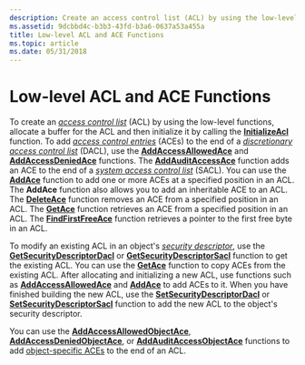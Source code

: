 ```yaml
---
description: Create an access control list (ACL) by using the low-level functions, allocate a buffer for the ACL and then initialize it by calling the InitializeAcl function.
ms.assetid: 9dcbbd4c-b3b3-43fd-b3a6-0637a53a455a
title: Low-level ACL and ACE Functions
ms.topic: article
ms.date: 05/31/2018
---
```


# Low-level ACL and ACE Functions

To create an [*access control list*](/windows/desktop/SecGloss/a-gly) (ACL) by using the low-level functions, allocate a buffer for the ACL and then initialize it by calling the [**InitializeAcl**](/windows/win32/api/securitybaseapi/nf-securitybaseapi-initializeacl) function. To add [*access control entries*](/windows/desktop/SecGloss/a-gly) (ACEs) to the end of a [*discretionary access control list*](/windows/desktop/SecGloss/d-gly) (DACL), use the [**AddAccessAllowedAce**](/windows/win32/api/securitybaseapi/nf-securitybaseapi-addaccessallowedace) and [**AddAccessDeniedAce**](/windows/win32/api/securitybaseapi/nf-securitybaseapi-addaccessdeniedace) functions. The [**AddAuditAccessAce**](/windows/win32/api/securitybaseapi/nf-securitybaseapi-addauditaccessace) function adds an ACE to the end of a [*system access control list*](/windows/desktop/SecGloss/s-gly) (SACL). You can use the [**AddAce**](/windows/win32/api/securitybaseapi/nf-securitybaseapi-addace) function to add one or more ACEs at a specified position in an ACL. The **AddAce** function also allows you to add an inheritable ACE to an ACL. The [**DeleteAce**](/windows/win32/api/securitybaseapi/nf-securitybaseapi-deleteace) function removes an ACE from a specified position in an ACL. The [**GetAce**](/windows/win32/api/securitybaseapi/nf-securitybaseapi-getace) function retrieves an ACE from a specified position in an ACL. The [**FindFirstFreeAce**](/windows/win32/api/securitybaseapi/nf-securitybaseapi-findfirstfreeace) function retrieves a pointer to the first free byte in an ACL.

To modify an existing ACL in an object's [*security descriptor*](/windows/desktop/SecGloss/s-gly), use the [**GetSecurityDescriptorDacl**](/windows/win32/api/securitybaseapi/nf-securitybaseapi-getsecuritydescriptordacl) or [**GetSecurityDescriptorSacl**](/windows/win32/api/securitybaseapi/nf-securitybaseapi-getsecuritydescriptorsacl) function to get the existing ACL. You can use the [**GetAce**](/windows/win32/api/securitybaseapi/nf-securitybaseapi-getace) function to copy ACEs from the existing ACL. After allocating and initializing a new ACL, use functions such as [**AddAccessAllowedAce**](/windows/win32/api/securitybaseapi/nf-securitybaseapi-addaccessallowedace) and [**AddAce**](/windows/win32/api/securitybaseapi/nf-securitybaseapi-addace) to add ACEs to it. When you have finished building the new ACL, use the [**SetSecurityDescriptorDacl**](/windows/win32/api/securitybaseapi/nf-securitybaseapi-setsecuritydescriptordacl) or [**SetSecurityDescriptorSacl**](/windows/win32/api/securitybaseapi/nf-securitybaseapi-setsecuritydescriptorsacl) function to add the new ACL to the object's security descriptor.

You can use the [**AddAccessAllowedObjectAce**](/windows/win32/api/securitybaseapi/nf-securitybaseapi-addaccessallowedobjectace), [**AddAccessDeniedObjectAce**](/windows/win32/api/securitybaseapi/nf-securitybaseapi-addaccessdeniedobjectace), or [**AddAuditAccessObjectAce**](/windows/win32/api/securitybaseapi/nf-securitybaseapi-addauditaccessobjectace) functions to add [object-specific ACEs](object-specific-aces.md) to the end of an ACL.

 

 
